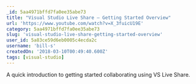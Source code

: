 ```yaml
---
_id: 5aa4971bffd7fa0ee35abe73
title: "Visual Studio Live Share – Getting Started Overview"
url: 'https://www.youtube.com/watch?v=X_3fuicU19E'
category: 5aa4971bffd7fa0ee35abe73
slug: 'visual-studio-live-share-getting-started-overview'
user_id: 5a83ce59d6eb0005c4ecda2c
username: 'bill-s'
createdOn: '2018-03-10T00:49:40.600Z'
tags: [visual-studio]
---
```


A quick introduction to getting started collaborating using VS Live Share.
